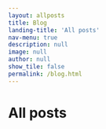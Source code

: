 ```yaml
---
layout: allposts
title: Blog
landing-title: 'All posts'
nav-menu: true
description: null
image: null
author: null
show_tile: false
permalink: /blog.html
---
```


<h1>All posts</h1>
